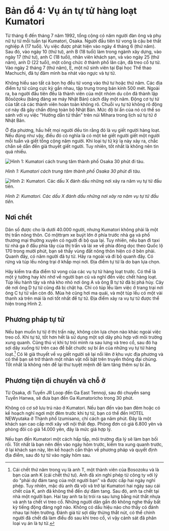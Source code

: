 # Bản đồ 4: Vụ án tự tử hàng loạt Kumatori

Từ tháng 6 đến tháng 7 năm 1992, tổng cộng có năm người đàn ông và phụ nữ tự tử mỗi tuần tại Kumatori, Osaka. Người đầu tiên tử vong là cậu bé thất nghiệp A (17 tuổi). Vụ việc được phát hiện vào ngày 4 tháng 6 (thứ năm). Sau đó, vào ngày 10 (thứ tư), anh B (18 tuổi) làm trong ngành xây dựng, vào ngày 17 (thứ tư), anh C (18 tuổi), nhân viên khách sạn, và vào ngày 25 (thứ năm), anh D (22 tuổi), một công chức ở thành phố lân cận, đã treo cổ tự tử. Vào ngày 2 tháng 7 (thứ năm), E, ​​​​một nữ sinh viên tại Đại học Thể thao Machuchi, đã tự đâm mình ba nhát vào ngực và tự tử.

Không hiểu sao tất cả bọn họ đều tử vong vào thứ tư hoặc thứ năm. Các địa điểm tự tử cũng cực kỳ gần nhau, tập trung trong bán kính 500 mét. Ngoài ra, ba người đầu tiên đều là thành viên của một nhóm du côn đã thành lập Bōsōzoku (băng đảng xe máy Nhật Bản) cách đây một năm. Động cơ tự tử của tất cả các thành viên hoàn toàn không rõ. Chuỗi vụ tự tử không rõ động cơ này đã gây chấn động toàn bộ Nhật Bản. Mức độ bí ẩn của nó có thể so sánh với vụ việc "Hướng dẫn tử thần" trên núi Mihara trong lịch sử tự tử ở Nhật Bản.

Ở địa phương, hầu hết mọi người đều tin rằng đó là vụ giết người hàng loạt. Nếu đúng như vậy, điều đó có nghĩa là có một kẻ giết người giết một người mỗi tuần và giết tổng cộng năm người. Khi loại tự tử kỳ lạ này xảy ra, chắc chắn sẽ dẫn đến giả thuyết giết người. Tuy nhiên, tốt nhất là không nên tin quá nhiều.

![Hình 1: Kumatori cách trung tâm thành phố Osaka 30 phút đi tàu.](/img/map_4_1.png)

*Hình 1: Kumatori cách trung tâm thành phố Osaka 30 phút đi tàu.*

![Hình 2: Kumatori. Các dấu X đánh dấu những nơi xảy ra năm vụ tự tử đầu tiên.](/img/map_4_2.png)

*Hình 2: Kumatori. Các dấu X đánh dấu những nơi xảy ra năm vụ tự tử đầu tiên.*

## Nơi chết

Dân số được cho là dưới 40.000 người, nhưng Kumatori không phải là một thị trấn nông thôn. Có mộttrạm xe buýt lớn ở phía trước nhà ga và phố thương mại thường xuyên có người đi bộ qua lại. Tuy nhiên, nếu bạn đi taxi từ nhà ga ở đầu phía tây của thị trấn và lái xe về phía đông dọc theo Quốc lộ 170 trong mười phút, bạn sẽ thấy vùng đất nông thôn hiện có ở bên phải. Quanh đây, có năm người đã tự tử. Hãy ra ngoài và đi bộ quanh đây. Có rừng và túp lều nông trại ở khắp mọi nơi. Địa điểm tự tử là do bạn lựa chọn.

Hãy kiểm tra địa điểm tử vong của các vụ tự tử hàng loạt trước. Có thể là một ý tưởng hay khi nhớ về người bạn cũ và nghĩ đến việc chết hàng loạt. Túp lều hành tây và nhà kho nhỏ nơi ông A và ông B tự tử đã bị phá hủy. Cây dẻ nơi ông D tự tử cũng đã bị chặt hạ. Chỉ có túp lều làm việc ở trang trại nơi ông C tự tử vẫn còn đó. Mùa hè cũng hơi ma quái, và một túp lều có một vài thanh xà trên mái là nơi tốt nhất để tự tử. Địa điểm xảy ra vụ tự tử được thể hiện trong Hình 2.

## Phương pháp tự tử

Nếu bạn muốn tự tử ở thị trấn này, không còn lựa chọn nào khác ngoài việc treo cổ. Khi tự tử, tốt hơn hết là sử dụng một sợi dây phù hợp với môi trường xung quanh. Cũng thú vị khi tự trói mình ra sau lưng và treo cổ, sau đó hạ sợi dây xuống từ trên cao để bắt chước sự bí ẩn của những vụ tự tử hàng loạt.[^kumatori-tie-behind] Có lẽ giả thuyết về vụ giết người sẽ lại nổi lên ở khu vực địa phương và có thể bạn sẽ trở thành một nhân vật nổi bật trên truyền thông đại chúng. Tốt nhất là không nên để lại thư tuyệt mệnh để làm tăng thêm sự bí ẩn.

[^kumatori-tie-behind]: Cái chết thứ năm trong vụ là anh T, một thành viên của Bosozoku và là bạn của anh K (cái chết thứ tư). Anh đã xin nghỉ phép từ công ty với lý do "phải dự đám tang của một người bạn" và được cấp hai ngày nghỉ phép. Tuy nhiên, mặc dù anh đã vội vã trở lại Kumatori hai ngày sau cái chết của K, anh đã không thể đến dự đám tang. Sau đó, anh ta chết tại nhà một người bạn. Hai tay anh ta bị trói ra sau lưng bằng nút thắt nhựa và anh ta chết vì treo cổ. Những người dân gần đó không nghe thấy bất kỳ tiếng động đáng ngờ nào. Không có dấu hiệu nào cho thấy có đánh nhau tại hiện trường. Đánh giá từ sợi dây thừng thắt nút, có thể chính người đã chết đã làm điều đó sau khi treo cổ, vì vậy cảnh sát đã phân loại vụ án là tự tử.


## Phương tiện di chuyển và chỗ ở

Từ Osaka, đi Tuyến JR Loop đến Ga East Tennoji, sau đó chuyển sang Tuyến Hanwa, sẽ đưa bạn đến Ga Kumatoricho trong 30 phút.

Không có cơ sở lưu trú nào ở Kumatori. Nếu bạn đến vào ban đêm hoặc có kế hoạch nghỉ ngơi một đêm trước khi tự tử, bạn có thể đến HOTEL NEWyutaka ở Thành phố Izumisano, chỉ cách ga năm phút. Đây là một khách sạn cao cấp mới xây với nội thất đẹp. Phòng đơn có giá 6.800 yên và phòng đôi có giá 14.000 yên, đây là mức giá hợp lý.

Nếu bạn đến Kumatori một cách hấp tấp, môi trường địa lý sẽ làm bạn bối rối. Tốt nhất là bạn nên đến vào ngày hôm trước, kiểm tra xung quanh trước, ở lại khách sạn này, lên kế hoạch cẩn thận về phương pháp và quyết định địa điểm, sau đó tự tử vào ngày hôm sau.
